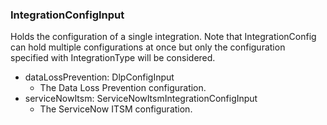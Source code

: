 ### IntegrationConfigInput
Holds the configuration of a single integration. Note that IntegrationConfig
 can hold multiple configurations at once but only the configuration specified
 with IntegrationType will be considered.

- dataLossPrevention: DlpConfigInput
  - The Data Loss Prevention configuration.
- serviceNowItsm: ServiceNowItsmIntegrationConfigInput
  - The ServiceNow ITSM configuration.
